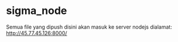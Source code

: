 # sigma_node

Semua file yang dipush disini akan masuk ke server nodejs dialamat:
http://45.77.45.126:8000/
